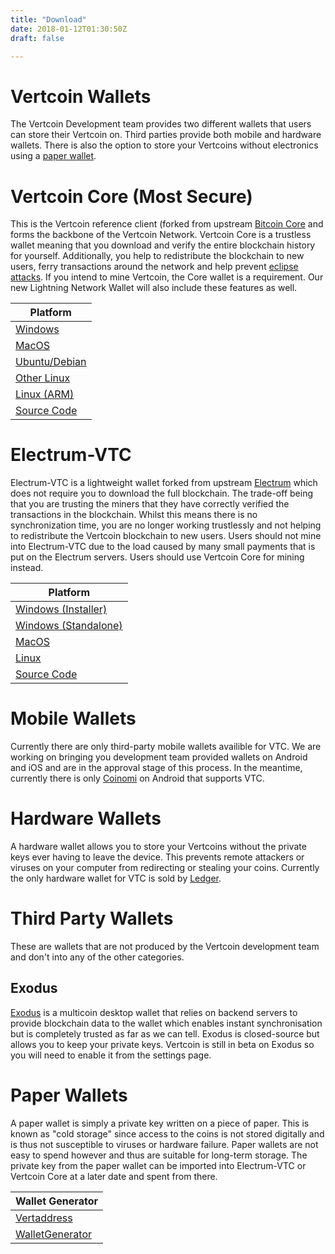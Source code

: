 ```yaml
---
title: "Download"
date: 2018-01-12T01:30:50Z
draft: false

---
```



# Vertcoin Wallets

The Vertcoin Development team provides two different wallets that users can store their Vertcoin
on. Third parties provide both mobile and hardware wallets. There
is also the option to store your Vertcoins without electronics using a <a href="https://vertaddress.org/" target="_blank"> paper wallet</a>.

# Vertcoin Core (Most Secure)

This is the Vertcoin reference client (forked from upstream
<a href="https://github.com/bitcoin/bitcoin" target="_blank">Bitcoin Core</a> and forms the backbone of the Vertcoin Network.
Vertcoin Core is a trustless wallet meaning that you download and verify the entire
blockchain history for yourself. Additionally, you help to redistribute the blockchain
to new users, ferry transactions around the network and help prevent <a href="https://bitcoin.stackexchange.com/questions/61151/eclipse-attack-vs-sybil-attack" target="_blank">eclipse attacks</a>.
If you intend to mine Vertcoin, the Core wallet is a requirement. Our new Lightning Network Wallet will also include these features as well.

|Platform|
|--------|
|[Windows](https://github.com/vertcoin/vertcoin/releases/download/0.12.0/vertcoin-v0.12.0-windows-64bit.zip)|
|[MacOS](https://github.com/vertcoin/vertcoin/releases/download/0.12.0/vertcoin-v0.12.0-OSX-64bit.dmg)|
|[Ubuntu/Debian](https://github.com/vertcoin/vertcoin/releases/download/0.12.0/vertcoin-qt_0.12.0_amd64.deb)|
|[Other Linux](https://github.com/vertcoin/vertcoin/releases/download/0.12.0/vertcoin-v0.12.0-linux-64bit.zip)|
|[Linux (ARM)](https://github.com/vertcoin/vertcoin/releases/download/0.12.0/vertcoin-v0.12.0-linux-arm.zip)|
|<a href="https://github.com/vertcoin/vertcoin" target="_blank">Source Code</a>|

# Electrum-VTC

Electrum-VTC is a lightweight wallet forked from upstream <a href="https://github.com/spesmilo/electrum" target="_blank">Electrum</a> which does
not require you to download the full blockchain. The trade-off being that you are
trusting the miners that they have correctly verified the transactions in the blockchain.
Whilst this means there is no synchronization time, you are no longer working
trustlessly and not helping to redistribute the Vertcoin blockchain to new users.
Users should not mine into Electrum-VTC due to the load caused by many small payments
that is put on the Electrum servers. Users should use Vertcoin Core for mining instead.

|Platform|
|--------|
|[Windows (Installer)](https://github.com/vertcoin/electrum-vtc/releases/download/2.9.3.5/electrum-vtc-2.9.3.5-windows-setup.exe)|
|[Windows (Standalone)](https://github.com/vertcoin/electrum-vtc/releases/download/2.9.3.5/electrum-vtc-2.9.3.5-windows.exe)|
|[MacOS](https://github.com/vertcoin/electrum-vtc/releases/download/2.9.3.5/electrum-vtc-2.9.3.5-macosx.dmg)|
|[Linux](https://github.com/vertcoin/electrum-vtc/releases/download/2.9.3.5/electrum-vtc-2.9.3.5.tar.gz)|
|<a href="https://github.com/vertcoin/electrum-vtc" target="_blank">Source Code</a>|

# Mobile Wallets

Currently there are only third-party mobile wallets availible for VTC. We are working
on bringing you development team provided wallets on Android and iOS and are in the
approval stage of this process. In the meantime, currently there is only <a href="https://play.google.com/store/apps/details?id=com.coinomi.wallet" target="_blank">Coinomi</a>
on Android that supports VTC.

# Hardware Wallets

A hardware wallet allows you to store your Vertcoins without the private keys ever
having to leave the device. This prevents remote attackers or viruses on your computer
from redirecting or stealing your coins. Currently the only hardware wallet for VTC is
sold by <a href="https://www.ledgerwallet.com/" target="_blank">Ledger</a>.

# Third Party Wallets

These are wallets that are not produced by the Vertcoin development team and don't into any of
the other categories. 

## Exodus

<a href="https://www.exodus.io/" target="_blank">Exodus</a> is a multicoin desktop wallet that relies on backend servers to provide blockchain data to
the wallet which enables instant synchronisation but is completely trusted as far as we can tell.
Exodus is closed-source but allows you to keep your private keys. Vertcoin is still in beta on Exodus
so you will need to enable it from the settings page. 

# Paper Wallets

A paper wallet is simply a private key written on a piece of paper. This is known as
"cold storage" since access to the coins is not stored digitally and is thus not
susceptible to viruses or hardware failure. Paper wallets are not easy to spend however
and thus are suitable for long-term storage. The private key from the paper wallet
can be imported into Electrum-VTC or Vertcoin Core at a later date and spent from there.

|Wallet Generator|
|----------------|
|<a href="https://vertaddress.org" target="_blank">Vertaddress</a>|
|<a href="https://walletgenerator.net/?currency=Vertcoin" target="_blank">WalletGenerator</a>|

